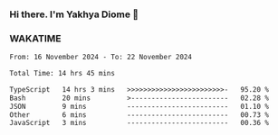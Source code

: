 ### Hi there. I'm Yakhya Diome 👋

### WAKATIME
<!--START_SECTION:waka-->

```txt
From: 16 November 2024 - To: 22 November 2024

Total Time: 14 hrs 45 mins

TypeScript   14 hrs 3 mins   >>>>>>>>>>>>>>>>>>>>>>>>-   95.20 %
Bash         20 mins         >------------------------   02.28 %
JSON         9 mins          -------------------------   01.10 %
Other        6 mins          -------------------------   00.73 %
JavaScript   3 mins          -------------------------   00.36 %
```

<!--END_SECTION:waka-->
